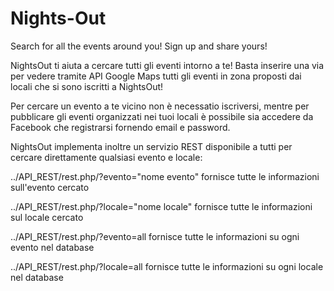 # Nights-Out
Search for all the events around you! Sign up and share yours!

NightsOut ti aiuta a cercare tutti gli eventi intorno a te! Basta inserire una via per vedere tramite API Google Maps tutti gli eventi in zona proposti dai locali che si sono iscritti a NightsOut! 

Per cercare un evento a te vicino non è necessatio iscriversi, mentre per pubblicare gli eventi organizzati nei tuoi locali è possibile sia accedere da Facebook che registrarsi fornendo email e password. 

NightsOut implementa inoltre un servizio REST disponibile a tutti per cercare direttamente qualsiasi evento e locale:

../API_REST/rest.php/?evento="nome evento"   fornisce tutte le informazioni sull'evento cercato

../API_REST/rest.php/?locale="nome locale"   fornisce tutte le informazioni sul locale cercato

../API_REST/rest.php/?evento=all             fornisce tutte le informazioni su ogni evento nel database 

../API_REST/rest.php/?locale=all             fornisce tutte le informazioni su ogni locale nel database 
